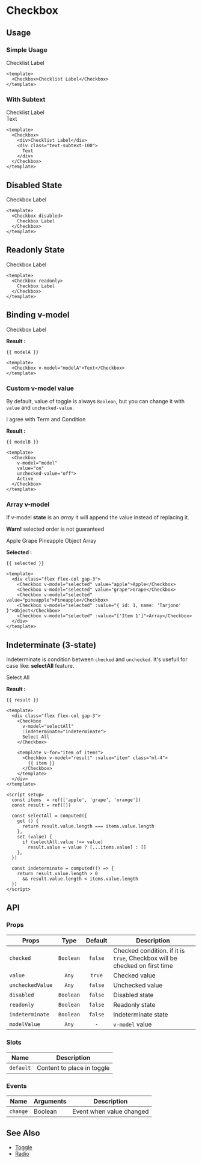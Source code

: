 <script setup>
  import Banner from "../banner/Banner.vue"
  import Checkbox from "./Checkbox.vue"
  import { ref, computed } from "vue-demi"

  const value    = ref(false)
  const value2   = ref(false)
  const modelA   = ref(false)
  const modelB   = ref('disagree')
  const selected = ref([])

  const items  = ref(['apple', 'grape', 'orange'])
  const result = ref(['apple'])

  const selectAll = computed({
    get () {
      return result.value.length === items.value.length
    },
    set (value) {
      if (selectAll.value !== value)
        result.value = value ? [...items.value] : []
    },
  })

  const indeterminate = computed(() => {
    return result.value.length > 0
      && result.value.length < items.value.length
  })
</script>

# Checkbox

## Usage

### Simple Usage

<preview>
  <Checkbox>Checklist Label</Checkbox>
</preview>

```vue
<template>
  <Checkbox>Checklist Label</Checkbox>
</template>
```

### With Subtext

<preview>
  <Checkbox>
    <div>Checklist Label</div>
    <div class="text-subtext-100">
      Text
    </div>
  </Checkbox>
</preview>

```vue
<template>
  <Checkbox>
    <div>Checklist Label</div>
    <div class="text-subtext-100">
      Text
    </div>
  </Checkbox>
</template>
```

## Disabled State

<preview>
  <Checkbox disabled>
    Checkbox Label
  </Checkbox>
</preview>

```vue
<template>
  <Checkbox disabled>
    Checkbox Label
  </Checkbox>
</template>
```

## Readonly State

<preview>
  <Checkbox readonly>
    Checkbox Label
  </Checkbox>
</preview>

```vue
<template>
  <Checkbox readonly>
    Checkbox Label
  </Checkbox>
</template>
```

## Binding v-model

<preview class="flex-col items-center gap-3">
  <Checkbox v-model="modelA">Checkbox Label</Checkbox>
</preview>

**Result :**

<pre><code>{{ modelA }}</code></pre>

```vue
<template>
  <Checkbox v-model="modelA">Text</Checkbox>
</template>
```

### Custom v-model value

By default, value of toggle is always `Boolean`, but you can change it with `value` and `unchecked-value`.

<preview class="flex-col items-center gap-3">
  <Checkbox v-model="modelB" value="agree" unchecked-value="disagree">
    I agree with Term and Condition
  </Checkbox>
</preview>

**Result :**

<pre><code>{{ modelB }}</code></pre>

```vue
<template>
  <Checkbox
    v-model="model"
    value="on"
    unchecked-value="off">
    Active
  </Checkbox>
</template>
```

### Array v-model

If v-model **state** is an *array* it will append the value instead of replacing it.

<Banner><strong>Warn!</strong> selected order is not guaranteed</Banner>

<preview class="flex-col items-center">
  <div class="flex flex-col gap-3">
    <Checkbox v-model="selected" value="apple">Apple</Checkbox>
    <Checkbox v-model="selected" value="grape">Grape</Checkbox>
    <Checkbox v-model="selected" value="pineapple">Pineapple</Checkbox>
    <Checkbox v-model="selected" :value="{ id: 1, name: 'Tarjono' }">Object</Checkbox>
    <Checkbox v-model="selected" :value="['Item 1']">Array</Checkbox>
  </div>
</preview>

**Selected :**

<pre class="whitespace-normal"><code>{{ selected }}</code></pre>

```vue
<template>
  <div class="flex flex-col gap-3">
    <Checkbox v-model="selected" value="apple">Apple</Checkbox>
    <Checkbox v-model="selected" value="grape">Grape</Checkbox>
    <Checkbox v-model="selected" value="pineapple">Pineapple</Checkbox>
    <Checkbox v-model="selected" :value="{ id: 1, name: 'Tarjono' }">Object</Checkbox>
    <Checkbox v-model="selected" :value="['Item 1']">Array</Checkbox>
  </div>
</template>
```

## Indeterminate (3-state)

Indeterminate is condition between `checked` and `unchecked`. It's usefull for case like: **selectAll** feature.

<preview class="flex-col items-center">
  <div class="flex flex-col gap-3">
    <Checkbox
      v-model="selectAll"
      :indeterminate="indeterminate">
      Select All
    </Checkbox>
    <template v-for="item of items">
      <Checkbox v-model="result" :value="item" class="ml-4">
        {{ item }}
      </Checkbox>
    </template>
  </div>
</preview>

**Result :**

<pre class="whitespace-normal"><code>{{ result }}</code></pre>

```vue
<template>
  <div class="flex flex-col gap-3">
    <Checkbox
      v-model="selectAll"
      :indeterminate="indeterminate">
      Select All
    </Checkbox>

    <template v-for="item of items">
      <Checkbox v-model="result" :value="item" class="ml-4">
        {{ item }}
      </Checkbox>
    </template>
  </div>
</template>

<script setup>
  const items  = ref(['apple', 'grape', 'orange'])
  const result = ref([])

  const selectAll = computed({
    get () {
      return result.value.length === items.value.length
    },
    set (value) {
      if (selectAll.value !== value)
        result.value = value ? [...items.value] : []
    },
  })

  const indeterminate = computed(() => {
    return result.value.length > 0
      && result.value.length < items.value.length
  })
</script>
```

## API

### Props

| Props            |   Type    | Default | Description                                                                |
|------------------|:---------:|:-------:|----------------------------------------------------------------------------|
| `checked`        | `Boolean` | `false` | Checked condition. if it is `true`, Checkbox will be checked on first time |
| `value`          |   `Any`   | `true`  | Checked value                                                              |
| `uncheckedValue` |   `Any`   | `false` | Unchecked value                                                            |
| `disabled`       | `Boolean` | `false` | Disabled state                                                             |
| `readonly`       | `Boolean` | `false` | Readonly state                                                             |
| `indeterminate`  | `Boolean` | `false` | Indeterminate state                                                        |
| `modelValue`     |   `Any`   |   `-`   | `v-model` value                                                            |

### Slots

| Name      | Description                |
|-----------|----------------------------|
| `default` | Content to place in toggle |

### Events

| Name     | Arguments | Description              |
|----------|-----------|--------------------------|
| `change` | Boolean   | Event when value changed |

## See Also
- [Toggle](/toggle/component)
- [Radio](/radio/component)
